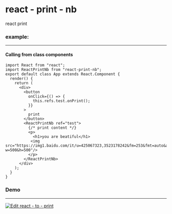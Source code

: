 # react - print - nb

react print 
### example:
___
#### Calling from class components

```
import React from "react";
import ReactPrintNb from "react-print-nb";
export default class App extends React.Component {
  render() {
    return (
      <div>
        <button
          onClick={() => {
            this.refs.test.onPrint();
          }}
        >
          print
        </button>
        <ReactPrintNb ref="test">
          {/* print content */}
          <p>
            <h1>you are beatiful</h1>
           <img src="https://img1.baidu.com/it/u=425067323,3523178242&fm=253&fmt=auto&app=120&f=JPEG?w=500&h=500"/>
          </p>
        </ReactPrintNb>
      </div>
    );
  }
}

```
### Demo
___
[![Edit react - to - print](https://codesandbox.io/static/img/play-codesandbox.svg)](https://codesandbox.io/s/competent-cdn-ofcyy)
